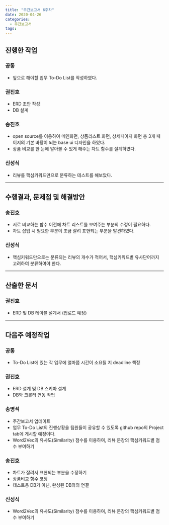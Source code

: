 ```yaml
---
title: "주간보고서 6주차"
date: 2020-04-26
categories:
  - 주간보고서
tags:
---
```


## 진행한 작업

### 공통
- 앞으로 해야할 업무 To-Do List를 작성하였다.

### 권진호

- ERD 초안 작성
- DB 설계

### 송진호

- open source를 이용하여 메인화면, 상품리스트 화면, 상세페이지 화면 총 3개 페이지의 기본 바탕이 되는
  base ui 디자인을 하였다.
- 상품 비교를 한 눈에 알아볼 수 있게 해주는 차트 함수를 설계하였다.

### 신성식

- 리뷰를 핵심키워드만으로 분류하는 테스트를 해보았다.

-----

## 수행결과, 문제점 및 해결방안
### 송진호

- 서로 비교하는 함수 이전에 차트 리스트를 보여주는 부분의 수정이 필요하다.
- 차트 삽입 시 필요한 부분이 조금 잘려 표현되는 부분을 발견하였다.

### 신성식
- 핵심키워드만으로는 분류되는 리뷰의 개수가 적어서, 핵심키워드별 유사단어까지 고려하여 분류하여야 한다.

-----

## 산출한 문서
### 권진호
- ERD 및 DB 테이블 설계서 (업로드 예정)

-----

## 다음주 예정작업
### 공통

-  To-Do List에 있는 각 업무에 얼마쯤 시간이 소요될 지 deadline 책정

### 권진호

- ERD 설계 및 DB 스키마 설계
- DB와 크롤러 연동 작업

### 송명석
- 주간보고서 업데이트
- 업무 To-Do List의 진행상황을 팀원들이 공유할 수 있도록 github repo의 Project tab에 게시할 예정이다.
- Word2Vec의 유사도(Similarity) 점수를 이용하여, 리뷰 문장의 핵심키워드별 점수 부여하기

### 송진호
- 차트가 잘려서 표현되는 부분을 수정하기
- 상품비교 함수 코딩
- 테스트용 DB가 아닌, 완성된 DB와의 연결

### 신성식
- Word2Vec의 유사도(Similarity) 점수를 이용하여, 리뷰 문장의 핵심키워드별 점수 부여하기
